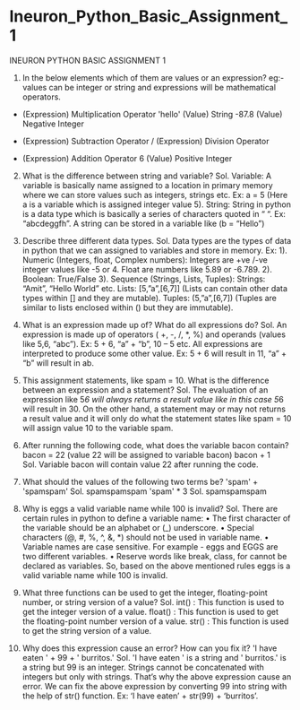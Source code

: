 # Ineuron_Python_Basic_Assignment_1
INEURON PYTHON BASIC ASSIGNMENT 1 
1. In the below elements which of them are values or an expression? eg:- values can be integer or string and expressions will be mathematical operators.
*  (Expression) Multiplication Operator
'hello' (Value) String
-87.8 (Value) Negative Integer
- (Expression) Subtraction Operator
/ (Expression) Division Operator
+	(Expression) Addition Operator
6 (Value) Positive Integer

2. What is the difference between string and variable?
Sol. Variable: A variable is basically name assigned to a location in primary memory where we can store values such as integers, strings etc. Ex: a = 5 (Here a is a variable which is assigned integer value 5).
String: String in python is a data type which is basically a series of characters quoted in “ “. Ex: “abcdeggfh”. A string can be stored in a variable like (b = “Hello”) 

3. Describe three different data types.
Sol. Data types are the types of data in python that we can assigned to variables and store in memory. Ex: 1). Numeric (Integers, float, Complex numbers): Integers are +ve /-ve integer values like -5 or 4. Float are numbers like 5.89 or -6.789. 
2). Boolean: True/False
3). Sequence (Strings, Lists, Tuples): Strings: “Amit”, “Hello World” etc. Lists: [5,”a”,[6,7]] (Lists can contain other data types within [] and they are mutable). Tuples: (5,”a”,[6,7]) (Tuples are similar to lists enclosed within () but they are immutable).

4. What is an expression made up of? What do all expressions do?
Sol. An expression is made up of operators ( +, -, /, *, %) and operands (values like 5,6, “abc”). Ex: 5 + 6, “a” + “b”, 10 – 5 etc. All expressions are interpreted to produce some other value. Ex: 5 + 6 will result in 11, “a” + “b” will result in ab. 
5. This assignment statements, like spam = 10. What is the difference between an expression and a statement?
Sol.  The evaluation of an expression like 5*6 will always returns a result value like in this case 5*6 will result in 30. On the other hand, a statement may or may not returns a result value and it will only do what the statement states like spam = 10 will assign value 10 to the variable spam.
6. After running the following code, what does the variable bacon contain?
bacon = 22  (value 22 will be assigned to variable bacon)
bacon + 1     
Sol. Variable bacon will contain value 22 after running the code.

7. What should the values of the following two terms be?
'spam' + 'spamspam'               Sol. spamspamspam
'spam' * 3                                  Sol. spamspamspam

8. Why is eggs a valid variable name while 100 is invalid?
Sol. There are certain rules in python to define a variable name:
•	The first character of the variable should be an alphabet or (_) underscore.
•	Special characters (@, #, %, ^, &, *) should not be used in variable name.
•	Variable names are case sensitive. For example - eggs and EGGS are two different variables.
•	Reserve words like break, class, for cannot be declared as variables.
So, based on the above mentioned rules eggs is a valid variable name while 100 is invalid.

9. What three functions can be used to get the integer, floating-point number, or string version of a value?
Sol. int() : This function is used to get the integer version of a value.
        float()  : This function is used to get the floating-point number version of a value.
        str() : This function is used to get the string version of a value.
10. Why does this expression cause an error? How can you fix it?
'I have eaten ' + 99 + ' burritos.'
Sol. 'I have eaten ' is a string and ' burritos.' is a string but 99 is an integer. Strings cannot be concatenated with integers but only with strings. That’s why the above expression cause an error. We can fix the above expression by converting 99 into string with the help of str() function. Ex: ‘I have eaten’ + str(99) + ‘burritos’.


